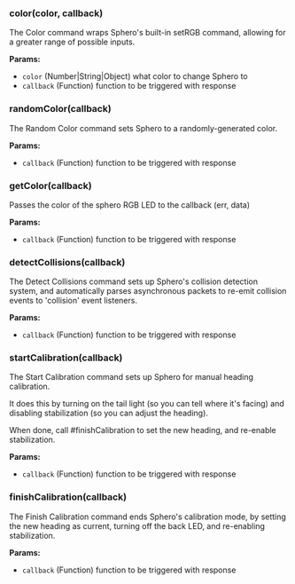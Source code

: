 ### color(color, callback)

The Color command wraps Sphero's built-in setRGB command, allowing for
a greater range of possible inputs.

**Params:**

- `color` (Number|String|Object) what color to change Sphero to
- `callback` (Function) function to be triggered with response

### randomColor(callback)

The Random Color command sets Sphero to a randomly-generated color.

**Params:**

- `callback` (Function) function to be triggered with response

### getColor(callback)

Passes the color of the sphero RGB LED to the callback (err, data)

**Params:**

- `callback` (Function) function to be triggered with response

### detectCollisions(callback)

The Detect Collisions command sets up Sphero's collision detection system,
and automatically parses asynchronous packets to re-emit collision events
to 'collision' event listeners.

**Params:**

- `callback` (Function) function to be triggered with response

### startCalibration(callback)

The Start Calibration command sets up Sphero for manual heading
calibration.

It does this by turning on the tail light (so you can tell where it's
facing) and disabling stabilization (so you can adjust the heading).

When done, call #finishCalibration to set the new heading, and re-enable
stabilization.

**Params:**

- `callback` (Function) function to be triggered with response

### finishCalibration(callback)

The Finish Calibration command ends Sphero's calibration mode, by setting
the new heading as current, turning off the back LED, and re-enabling
stabilization.

**Params:**

- `callback` (Function) function to be triggered with response